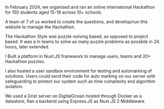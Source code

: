 In February 2024, we organised and ran an online international Hackathon for 150 students aged 15-18 across 10+ schools.

A team of 7 of us worked to create the questions, and develop/run this website to manage the Hackathon.

The Hackathon Style was puzzle-solving based, as opposed to project based. It was a in teams to solve as many puzzle problems as possbile in 24 hours, later extended.

I Built a platform in Nuxt.JS framework to manage users, teams and 20+ Hackathon puzzles.

I also hosted a user sandbox environment for testing and automarking of solutions. Users could send their code for auto marking on our server with safeguarding to protect our system such as time complexity and algorithm isolation.

We used a Grist server on DigitalOcean hosted through Docker as a datastore; Ran a backend using Express.JS as Nuxt.JS 2 Middleware.
